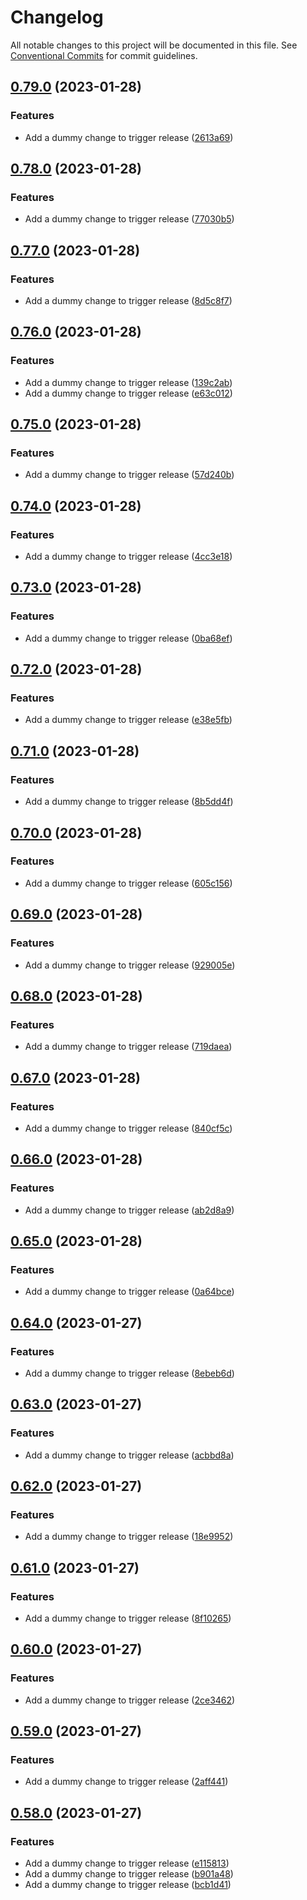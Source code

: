 # Changelog

All notable changes to this project will be documented in this file. See
[Conventional Commits](https://conventionalcommits.org) for commit guidelines.

## [0.79.0](https://github.com/nickderobertis/pypi-sphinx-flexlate-example/compare/v0.78.0...v0.79.0) (2023-01-28)


### Features

* Add a dummy change to trigger release ([2613a69](https://github.com/nickderobertis/pypi-sphinx-flexlate-example/commit/2613a69e27f04d5f1e5e522009040a8334ecbc2e))

## [0.78.0](https://github.com/nickderobertis/pypi-sphinx-flexlate-example/compare/v0.77.0...v0.78.0) (2023-01-28)


### Features

* Add a dummy change to trigger release ([77030b5](https://github.com/nickderobertis/pypi-sphinx-flexlate-example/commit/77030b5e944d517f1dca0711e88d9ea37c029dbb))

## [0.77.0](https://github.com/nickderobertis/pypi-sphinx-flexlate-example/compare/v0.76.0...v0.77.0) (2023-01-28)


### Features

* Add a dummy change to trigger release ([8d5c8f7](https://github.com/nickderobertis/pypi-sphinx-flexlate-example/commit/8d5c8f7664c7edde4985b57a77e9527ec519b68e))

## [0.76.0](https://github.com/nickderobertis/pypi-sphinx-flexlate-example/compare/v0.75.0...v0.76.0) (2023-01-28)


### Features

* Add a dummy change to trigger release ([139c2ab](https://github.com/nickderobertis/pypi-sphinx-flexlate-example/commit/139c2ab2ff463393abf379c6b891a6f42f2f33d1))
* Add a dummy change to trigger release ([e63c012](https://github.com/nickderobertis/pypi-sphinx-flexlate-example/commit/e63c012b3c05cfddfa470c5a4a8d8497219b8c65))

## [0.75.0](https://github.com/nickderobertis/pypi-sphinx-flexlate-example/compare/v0.74.0...v0.75.0) (2023-01-28)


### Features

* Add a dummy change to trigger release ([57d240b](https://github.com/nickderobertis/pypi-sphinx-flexlate-example/commit/57d240b51cfefe326123c23135fcde3e3fff934b))

## [0.74.0](https://github.com/nickderobertis/pypi-sphinx-flexlate-example/compare/v0.73.0...v0.74.0) (2023-01-28)


### Features

* Add a dummy change to trigger release ([4cc3e18](https://github.com/nickderobertis/pypi-sphinx-flexlate-example/commit/4cc3e187ca6fde7fde078af99788b415988158cc))

## [0.73.0](https://github.com/nickderobertis/pypi-sphinx-flexlate-example/compare/v0.72.0...v0.73.0) (2023-01-28)


### Features

* Add a dummy change to trigger release ([0ba68ef](https://github.com/nickderobertis/pypi-sphinx-flexlate-example/commit/0ba68ef8c2acc082ced63071f46a079337d65495))

## [0.72.0](https://github.com/nickderobertis/pypi-sphinx-flexlate-example/compare/v0.71.0...v0.72.0) (2023-01-28)


### Features

* Add a dummy change to trigger release ([e38e5fb](https://github.com/nickderobertis/pypi-sphinx-flexlate-example/commit/e38e5fb218773065773f952b6ea4b3dbcd3ec63f))

## [0.71.0](https://github.com/nickderobertis/pypi-sphinx-flexlate-example/compare/v0.70.0...v0.71.0) (2023-01-28)


### Features

* Add a dummy change to trigger release ([8b5dd4f](https://github.com/nickderobertis/pypi-sphinx-flexlate-example/commit/8b5dd4f3b50dbb91d277240b2b3e0224cf39f2ea))

## [0.70.0](https://github.com/nickderobertis/pypi-sphinx-flexlate-example/compare/v0.69.0...v0.70.0) (2023-01-28)


### Features

* Add a dummy change to trigger release ([605c156](https://github.com/nickderobertis/pypi-sphinx-flexlate-example/commit/605c1564714eea6711cd5582e2a68333edc906fe))

## [0.69.0](https://github.com/nickderobertis/pypi-sphinx-flexlate-example/compare/v0.68.0...v0.69.0) (2023-01-28)


### Features

* Add a dummy change to trigger release ([929005e](https://github.com/nickderobertis/pypi-sphinx-flexlate-example/commit/929005ee02af06fa0fcd64f98a2c91078263259f))

## [0.68.0](https://github.com/nickderobertis/pypi-sphinx-flexlate-example/compare/v0.67.0...v0.68.0) (2023-01-28)


### Features

* Add a dummy change to trigger release ([719daea](https://github.com/nickderobertis/pypi-sphinx-flexlate-example/commit/719daeacc8b6f21c9fb35b86ff2501f6c61d748d))

## [0.67.0](https://github.com/nickderobertis/pypi-sphinx-flexlate-example/compare/v0.66.0...v0.67.0) (2023-01-28)


### Features

* Add a dummy change to trigger release ([840cf5c](https://github.com/nickderobertis/pypi-sphinx-flexlate-example/commit/840cf5c43367b86325c9aa8e4fcc0e5f5697252f))

## [0.66.0](https://github.com/nickderobertis/pypi-sphinx-flexlate-example/compare/v0.65.0...v0.66.0) (2023-01-28)


### Features

* Add a dummy change to trigger release ([ab2d8a9](https://github.com/nickderobertis/pypi-sphinx-flexlate-example/commit/ab2d8a9d51574b1c329428c4fccacc2c6658bc6f))

## [0.65.0](https://github.com/nickderobertis/pypi-sphinx-flexlate-example/compare/v0.64.0...v0.65.0) (2023-01-28)


### Features

* Add a dummy change to trigger release ([0a64bce](https://github.com/nickderobertis/pypi-sphinx-flexlate-example/commit/0a64bce635268f47a4ce9af7c1585596a0b3adeb))

## [0.64.0](https://github.com/nickderobertis/pypi-sphinx-flexlate-example/compare/v0.63.0...v0.64.0) (2023-01-27)


### Features

* Add a dummy change to trigger release ([8ebeb6d](https://github.com/nickderobertis/pypi-sphinx-flexlate-example/commit/8ebeb6deccf7428a7653cda824fbfd53282a916a))

## [0.63.0](https://github.com/nickderobertis/pypi-sphinx-flexlate-example/compare/v0.62.0...v0.63.0) (2023-01-27)


### Features

* Add a dummy change to trigger release ([acbbd8a](https://github.com/nickderobertis/pypi-sphinx-flexlate-example/commit/acbbd8a646f683b4201500b80cdbb22bcd1f89fd))

## [0.62.0](https://github.com/nickderobertis/pypi-sphinx-flexlate-example/compare/v0.61.0...v0.62.0) (2023-01-27)


### Features

* Add a dummy change to trigger release ([18e9952](https://github.com/nickderobertis/pypi-sphinx-flexlate-example/commit/18e995225c8480da5335e716c4b5f529f2b3c480))

## [0.61.0](https://github.com/nickderobertis/pypi-sphinx-flexlate-example/compare/v0.60.0...v0.61.0) (2023-01-27)


### Features

* Add a dummy change to trigger release ([8f10265](https://github.com/nickderobertis/pypi-sphinx-flexlate-example/commit/8f102653465c998075776e2b6a1242bd9e5d5aa2))

## [0.60.0](https://github.com/nickderobertis/pypi-sphinx-flexlate-example/compare/v0.59.0...v0.60.0) (2023-01-27)


### Features

* Add a dummy change to trigger release ([2ce3462](https://github.com/nickderobertis/pypi-sphinx-flexlate-example/commit/2ce3462b163fd56db3f40393f54692102e76370d))

## [0.59.0](https://github.com/nickderobertis/pypi-sphinx-flexlate-example/compare/v0.58.0...v0.59.0) (2023-01-27)


### Features

* Add a dummy change to trigger release ([2aff441](https://github.com/nickderobertis/pypi-sphinx-flexlate-example/commit/2aff441b5c5027fa040a4885a78056644b0094ad))

## [0.58.0](https://github.com/nickderobertis/pypi-sphinx-flexlate-example/compare/v0.57.0...v0.58.0) (2023-01-27)


### Features

* Add a dummy change to trigger release ([e115813](https://github.com/nickderobertis/pypi-sphinx-flexlate-example/commit/e1158137b1a688e28ccf3158e52767184823b23b))
* Add a dummy change to trigger release ([b901a48](https://github.com/nickderobertis/pypi-sphinx-flexlate-example/commit/b901a48a5948382b51ef617055eccb8bfbc10e0e))
* Add a dummy change to trigger release ([bcb1d41](https://github.com/nickderobertis/pypi-sphinx-flexlate-example/commit/bcb1d41784ee61136746490291ab56188ea4ceeb))
